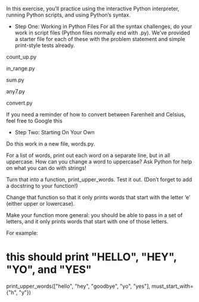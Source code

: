 In this exercise, you’ll practice using the interactive Python interpreter, running Python scripts, and using Python’s syntax.

- Step One: Working in Python Files
For all the syntax challenges, do your work in script files (Python files normally end with .py). We’ve provided a starter file for each of these with the problem statement and simple print-style tests already.

count_up.py

in_range.py

sum.py

any7.py

convert.py

If you need a reminder of how to convert between Farenheit and Celsius, feel free to Google this

- Step Two: Starting On Your Own

Do this work in a new file, words.py.

For a list of words, print out each word on a separate line, but in all uppercase. How can you change a word to uppercase? Ask Python for help on what you can do with strings!

Turn that into a function, print_upper_words. Test it out. (Don’t forget to add a docstring to your function!)

Change that function so that it only prints words that start with the letter ‘e’ (either upper or lowercase).

Make your function more general: you should be able to pass in a set of letters, and it only prints words that start with one of those letters.

For example:

# this should print "HELLO", "HEY", "YO", and "YES"

print_upper_words(["hello", "hey", "goodbye", "yo", "yes"],
                   must_start_with={"h", "y"})